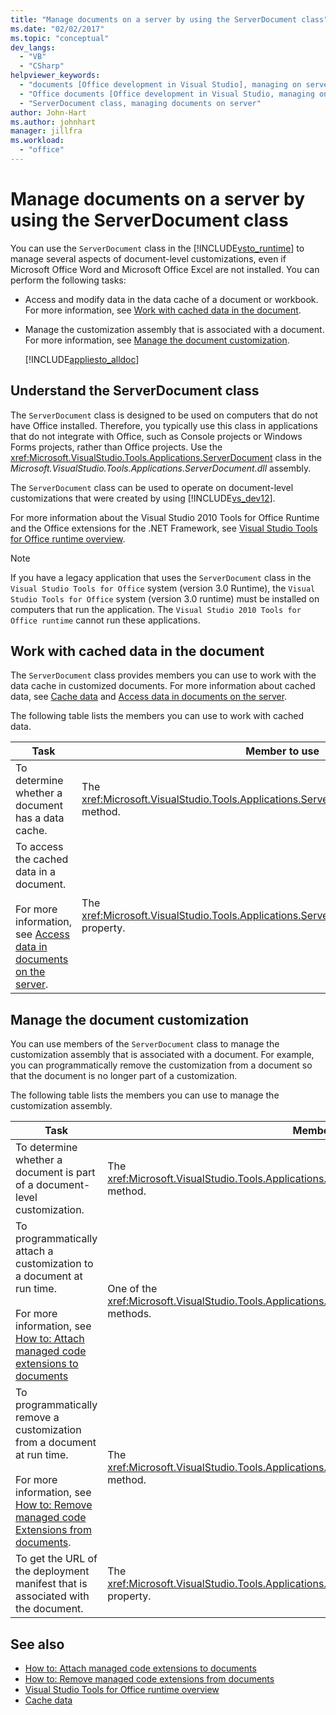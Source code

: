 ```yaml
---
title: "Manage documents on a server by using the ServerDocument class"
ms.date: "02/02/2017"
ms.topic: "conceptual"
dev_langs:
  - "VB"
  - "CSharp"
helpviewer_keywords:
  - "documents [Office development in Visual Studio], managing on server"
  - "Office documents [Office development in Visual Studio, managing on server"
  - "ServerDocument class, managing documents on server"
author: John-Hart
ms.author: johnhart
manager: jillfra
ms.workload:
  - "office"
---
```

# Manage documents on a server by using the ServerDocument class
  You can use the `ServerDocument` class in the [!INCLUDE[vsto_runtime](../vsto/includes/vsto-runtime-md.md)] to manage several aspects of document-level customizations, even if Microsoft Office Word and Microsoft Office Excel are not installed. You can perform the following tasks:

- Access and modify data in the data cache of a document or workbook. For more information, see [Work with cached data in the document](#CachedData).

- Manage the customization assembly that is associated with a document. For more information, see [Manage the document customization](#CustomizationInfo).

  [!INCLUDE[appliesto_alldoc](../vsto/includes/appliesto-alldoc-md.md)]

## Understand the ServerDocument class
 The `ServerDocument` class is designed to be used on computers that do not have Office installed. Therefore, you typically use this class in applications that do not integrate with Office, such as Console projects or Windows Forms projects, rather than Office projects. Use the <xref:Microsoft.VisualStudio.Tools.Applications.ServerDocument> class in the *Microsoft.VisualStudio.Tools.Applications.ServerDocument.dll* assembly.

 The `ServerDocument` class can be used to operate on document-level customizations that were created by using [!INCLUDE[vs_dev12](../vsto/includes/vs-dev12-md.md)].

 For more information about the Visual Studio 2010 Tools for Office Runtime and the Office extensions for the .NET Framework, see [Visual Studio Tools for Office runtime overview](../vsto/visual-studio-tools-for-office-runtime-overview.md).

> [!NOTE]
> If you have a legacy application that uses the `ServerDocument` class in the `Visual Studio Tools for Office` system (version 3.0 Runtime), the `Visual Studio Tools for Office` system (version 3.0 runtime) must be installed on computers that run the application. The `Visual Studio 2010 Tools for Office runtime` cannot run these applications.

## <a name="CachedData"></a> Work with cached data in the document
 The `ServerDocument` class provides members you can use to work with the data cache in customized documents. For more information about cached data, see [Cache data](../vsto/caching-data.md) and [Access data in documents on the server](../vsto/accessing-data-in-documents-on-the-server.md).

 The following table lists the members you can use to work with cached data.

|Task|Member to use|
|----------|-------------------|
|To determine whether a document has a data cache.|The <xref:Microsoft.VisualStudio.Tools.Applications.ServerDocument.IsCacheEnabled%2A> method.|
|To access the cached data in a document.<br /><br /> For more information, see [Access data in documents on the server](../vsto/accessing-data-in-documents-on-the-server.md).|The <xref:Microsoft.VisualStudio.Tools.Applications.ServerDocument.CachedData%2A> property.|

## <a name="CustomizationInfo"></a> Manage the document customization
 You can use members of the `ServerDocument` class to manage the customization assembly that is associated with a document. For example, you can programmatically remove the customization from a document so that the document is no longer part of a customization.

 The following table lists the members you can use to manage the customization assembly.

|Task|Member to use|
|----------|-------------------|
|To determine whether a document is part of a document-level customization.|The <xref:Microsoft.VisualStudio.Tools.Applications.ServerDocument.GetCustomizationVersion%2A> method.|
|To programmatically attach a customization to a document at run time.<br /><br /> For more information, see [How to: Attach managed code extensions to documents](../vsto/how-to-attach-managed-code-extensions-to-documents.md)|One of the <xref:Microsoft.VisualStudio.Tools.Applications.ServerDocument.AddCustomization%2A> methods.|
|To programmatically remove a customization from a document at run time.<br /><br /> For more information, see [How to: Remove managed code Extensions from documents](../vsto/how-to-remove-managed-code-extensions-from-documents.md).|The <xref:Microsoft.VisualStudio.Tools.Applications.ServerDocument.RemoveCustomization%2A> method.|
|To get the URL of the deployment manifest that is associated with the document.|The <xref:Microsoft.VisualStudio.Tools.Applications.ServerDocument.DeploymentManifestUrl%2A> property.|

## See also
- [How to: Attach managed code extensions to documents](../vsto/how-to-attach-managed-code-extensions-to-documents.md)
- [How to: Remove managed code extensions from documents](../vsto/how-to-remove-managed-code-extensions-from-documents.md)
- [Visual Studio Tools for Office runtime overview](../vsto/visual-studio-tools-for-office-runtime-overview.md)
- [Cache data](../vsto/caching-data.md)
